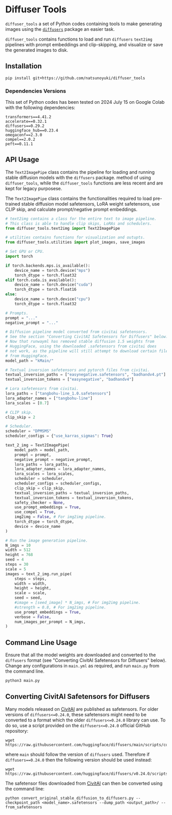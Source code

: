# Diffuser Tools 
`diffuser_tools` a set of Python codes containing tools to make generating images using the <a href = "https://github.com/huggingface/diffusers">`diffusers`</a> package an easier task.

`diffuser_tools` contains functions to load and run `diffusers` `text2img` pipelines with prompt embeddings and clip-skipping, and visualize or save the generated images to disk. 

## Installation
```
pip install git+https://github.com/natsunoyuki/diffuser_tools
```

### Dependencies Versions
This set of Python codes has been tested on 2024 July 15 on Google Colab with the following dependencies:
```
transformers==4.41.2
accelerate==0.32.1
diffusers==0.29.2
huggingface_hub==0.23.4
omegaconf==2.3.0
compel==2.0.2
peft==0.11.1
```

## API Usage 
The `Text2ImagePipe` class contains the pipeline for loading and running stable diffusion models with the `diffusers` package.
 method of using `diffuser_tools`, while the `diffuser_tools` functions are less recent and are kept for legacy purposese.

The `Text2ImagePipe` class contains the functionalities required to load pre-trained stable diffusion model safetensors, LoRA weight safetensors, use CLIP skip, and calculate prompt/negative prompt embeddings.

```python
# text2img contains a class for the entire text to image pipeline.
# This class is able to handle clip skips, LoRAs and schedulers.
from diffuser_tools.text2img import Text2ImagePipe

# utilities contains functions for visualization and outupts.
from diffuser_tools.utilities import plot_images, save_images

# Set GPU or CPU.
import torch

if torch.backends.mps.is_available():
    device_name = torch.device("mps")
    torch_dtype = torch.float32
elif torch.cuda.is_available():
    device_name = torch.device("cuda")
    torch_dtype = torch.float16
else:
    device_name = torch.device("cpu")
    torch_dtype = torch.float32

# Prompts.
prompt = "..."
negative_prompt = "..."

# Diffusion pipeline model converted from civitai safetensors.
# See the section "Converting CivitAI Safetensors for Diffusers" below.
# Now that runwayml has removed stable diffusion 1.5 weights from 
# HuggingFace, using the downloaded .safetensors from civitai does
# not work, as the pipeline will still attempt to download certain files
# from HuggingFace. 
model_path = "kMain/"

# Textual inversion safetensors and pytorch files from civitai.
textual_inversion_paths = ["easynegative.safetensors", "badhandv4.pt"]
textual_inversion_tokens = ["easynegative", "badhandv4"]

# Lora safetensors from civitai.
lora_paths = ["tangbohu-line_1.0.safetensors"]
lora_adapter_names = ["tangbohu-line"]
lora_scales = [0.7]

# CLIP skip.
clip_skip = 2

# Scheduler.
scheduler = "DPMSMS"
scheduler_configs = {"use_karras_sigmas": True}

text_2_img = Text2ImagePipe(
    model_path = model_path,
    prompt = prompt,
    negative_prompt = negative_prompt,
    lora_paths = lora_paths,
    lora_adapter_names = lora_adapter_names,
    lora_scales = lora_scales,
    scheduler = scheduler,
    scheduler_configs = scheduler_configs,
    clip_skip = clip_skip,
    textual_inversion_paths = textual_inversion_paths,
    textual_inversion_tokens = textual_inversion_tokens,
    safety_checker = None,
    use_prompt_embeddings = True,
    use_compel = True,
    img2img = False, # For img2img pipeline.
    torch_dtype = torch_dtype,
    device = device_name
)

# Run the image generation pipeline.
N_imgs = 10
width = 512
height = 768
seed = 4
steps = 30
scale = 5
images = text_2_img.run_pipe(
    steps = steps,
    width = width,
    height = height,
    scale = scale,
    seed = seed,
    #image = [seed_image] * N_imgs, # For img2img pipeline.
    #strength = 0.8, # For img2img pipeline.
    use_prompt_embeddings = True,
    verbose = False,
    num_images_per_prompt = N_imgs,
)
```

## Command Line Usage
Ensure that all the model weights are downloaded and converted to the `diffusers` format (see "Converting CivitAI Safetensors for Diffusers" below). Change any configurations in `main.yml` as required, and run `main.py` from the command line.
```bash
python3 main.py
```

## Converting CivitAI Safetensors for Diffusers
Many models released on <a href = "https://civitai.com">CivitAI</a> are published as safetensors. For older versions of `diffusers<=0.24.0`, these safetensors might need to be converted to a format which the older `diffusers<=0.24.0` library can use. To do so, use a script provided on the `diffusers<=0.24.0` official GitHub repository:
```
wget https://raw.githubusercontent.com/huggingface/diffusers/main/scripts/convert_original_stable_diffusion_to_diffusers.py
```
where `main` should follow the version of `diffusers` used. Therefore if `diffusers==0.24.0` then the following version should be used instead:
```
wget https://raw.githubusercontent.com/huggingface/diffusers/v0.24.0/scripts/convert_original_stable_diffusion_to_diffusers.py
```
The safetensor files downloaded from <a href = "https://civitai.com">CivitAI</a> can then be converted using the command line:
```
python convert_original_stable_diffusion_to_diffusers.py --checkpoint_path <model_name>.safetensors --dump_path <output_path>/ --from_safetensors
```
